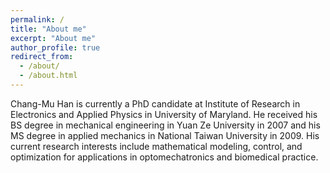 ```yaml
---
permalink: /
title: "About me"
excerpt: "About me"
author_profile: true
redirect_from: 
  - /about/
  - /about.html
---
```


Chang-Mu Han is currently a PhD candidate at Institute of Research in Electronics and Applied Physics in University of Maryland. He received his BS degree in mechanical engineering in Yuan Ze University in 2007 and his MS degree in applied mechanics in National Taiwan University in 2009. His current research interests include mathematical modeling, control, and optimization for applications in optomechatronics and biomedical practice.

